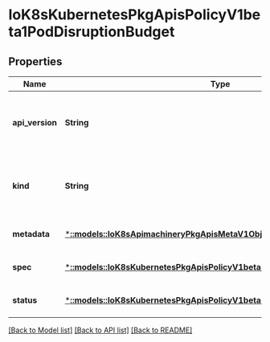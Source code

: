 # IoK8sKubernetesPkgApisPolicyV1beta1PodDisruptionBudget

## Properties
Name | Type | Description | Notes
------------ | ------------- | ------------- | -------------
**api_version** | **String** | APIVersion defines the versioned schema of this representation of an object. Servers should convert recognized schemas to the latest internal value, and may reject unrecognized values. More info: https://git.k8s.io/community/contributors/devel/api-conventions.md#resources | [optional] [default to null]
**kind** | **String** | Kind is a string value representing the REST resource this object represents. Servers may infer this from the endpoint the client submits requests to. Cannot be updated. In CamelCase. More info: https://git.k8s.io/community/contributors/devel/api-conventions.md#types-kinds | [optional] [default to null]
**metadata** | [***::models::IoK8sApimachineryPkgApisMetaV1ObjectMeta**](io.k8s.apimachinery.pkg.apis.meta.v1.ObjectMeta.md) |  | [optional] [default to null]
**spec** | [***::models::IoK8sKubernetesPkgApisPolicyV1beta1PodDisruptionBudgetSpec**](io.k8s.kubernetes.pkg.apis.policy.v1beta1.PodDisruptionBudgetSpec.md) | Specification of the desired behavior of the PodDisruptionBudget. | [optional] [default to null]
**status** | [***::models::IoK8sKubernetesPkgApisPolicyV1beta1PodDisruptionBudgetStatus**](io.k8s.kubernetes.pkg.apis.policy.v1beta1.PodDisruptionBudgetStatus.md) | Most recently observed status of the PodDisruptionBudget. | [optional] [default to null]

[[Back to Model list]](../README.md#documentation-for-models) [[Back to API list]](../README.md#documentation-for-api-endpoints) [[Back to README]](../README.md)


